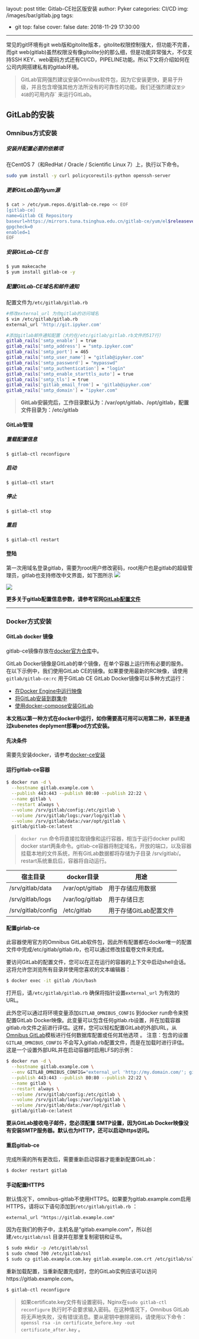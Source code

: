 layout: post
title: Gitlab-CE社区版安装
author: Pyker
categories: CI/CD
img: /images/bar/gitlab.jpg
tags:
  - git
top: false
cover: false
date: 2018-11-29 17:30:00
---
常见的git环境有git web版和gitolite版本，gitolite权限控制强大，但功能不完善，而git web(gitlab)虽然权限没有像gitolite分的那么细，但是功能异常强大，不仅支持SSH KEY、web密码方式还有CI/CD，PIPELINE功能。所以下文将介绍如何在公司内网搭建私有的gitlab环境。

>GitLab官网强烈建议安装Omnibus软件包，因为它安装更快，更易于升级，并且包含增强其他方法所没有的可靠性的功能。我们还强烈建议`至少4GB`的可用内存` 来运行GitLab。

## GitLab的安装

### Omnibus方式安装

##### 安装并配置必要的依赖项
在CentOS 7（和RedHat / Oracle / Scientific Linux 7）上，执行以下命令。
```bash
sudo yum install -y curl policycoreutils-python openssh-server
```
##### 更新GitLab国内yum源
```bash
$ cat > /etc/yum.repos.d/gitlab-ce.repo << EOF
[gitlab-ce]
name=Gitlab CE Repository
baseurl=https://mirrors.tuna.tsinghua.edu.cn/gitlab-ce/yum/el$releasever/
gpgcheck=0
enabled=1 
EOF
```
##### 安装GitLab-CE包
```bash
$ yum makecache
$ yum install gitlab-ce -y
```
##### 配置GitLab-CE域名和邮件通知
配置文件为`/etc/gitlab/gitlab.rb` 
```bash
#修改external_url 为你gitlab的访问域名
$ vim /etc/gitlab/gitlab.rb
external_url 'http://git.ipyker.com'

#添加gitlab邮件通知配置（大约在/etc/gitlab/gitlab.rb文件的517行）
gitlab_rails['smtp_enable'] = true 
gitlab_rails['smtp_address'] = "smtp.ipyker.com"
gitlab_rails['smtp_port'] = 465
gitlab_rails['smtp_user_name'] = "gitlab@ipyker.com"
gitlab_rails['smtp_password'] = "mypasswd"
gitlab_rails['smtp_authentication'] = "login"
gitlab_rails['smtp_enable_starttls_auto'] = true 
gitlab_rails['smtp_tls'] = true 
gitlab_rails['gitlab_email_from'] = 'gitlab@ipyker.com'
gitlab_rails['smtp_domain'] = "ipyker.com"
```

> **GitLab安装完后，工作目录默认为：/var/opt/gitlab、/opt/gitlab，配置文件目录为：/etc/gitlab**

#### GitLab管理
##### 重载配置信息
```
$ gitlab-ctl reconfigure
```
##### 启动
```
$ gitlab-ctl start
```
##### 停止
```
$ gitlab-ctl stop
```
##### 重启 
```
$ gitlab-ctl restart
```

#### 登陆
第一次用域名登录gitlab，需要为root用户修改密码，root用户也是gitlab的超级管理员，gitlab也支持修改中文界面，如下图所示
![](/images/pic/welcome-gitlab.png)

![](/images/pic/language.png)

**更多关于gitlab配置信息参数，请参考官网[GitLab配置文件](https://docs.gitlab.com/omnibus/settings/README.html)**

---
### Docker方式安装
#### GitLab docker 镜像
gitlab-ce镜像存放在[docker官方仓库](https://hub.docker.com/r/gitlab/gitlab-ce/)中。

GitLab Docker镜像是GitLab的单个镜像，在单个容器上运行所有必要的服务。
在以下示例中，我们使用GitLab CE的镜像。如果要使用最新的RC映像，请使用`gitlab/gitlab-ce:rc` 用于GitLab CE
GitLab Docker镜像可以多种方式运行：
* [在Docker Engine中运行映像](https://docs.gitlab.com/omnibus/docker/#run-the-image)
* [将GitLab安装到群集中](https://docs.gitlab.com/omnibus/docker/#install-gitlab-into-a-cluster)
* [使用docker-compose安装GitLab](https://docs.gitlab.com/omnibus/docker/#install-gitlab-using-docker-compose)

**本文档以第一种方式在docker中运行，如你需要高可用可以用第二种，甚至是通过kubenetes deplyment部署pod方式安装。**

#### 先决条件
需要先安装docker，请参考[docker-ce安装](https://www.ipyker.com/2019/03/21/centos7-install-docker-ce/)

#### 运行gitlab-ce容器
```bash
$ docker run -d \
  --hostname gitlab.example.com \
  --publish 443:443 --publish 80:80 --publish 22:22 \
  --name gitlab \
  --restart always \
  --volume /srv/gitlab/config:/etc/gitlab \
  --volume /srv/gitlab/logs:/var/log/gitlab \
  --volume /srv/gitlab/data:/var/opt/gitlab \
  gitlab/gitlab-ce:latest
```
>`docker run` 命令将直接拉取镜像和运行容器，相当于运行docker pull和docker start两条命令。gitlab-ce容器将制定域名，开放的端口，以及容器挂载本地的文件系统，所有GitLab数据都将存储为子目录 /srv/gitlab/。restart系统重启后，容器将自动运行。

宿主目录 | docker目录 | 用途
--- | --- | ---
/srv/gitlab/data | /var/opt/gitlab | 用于存储应用数据
/srv/gitlab/logs | /var/log/gitlab | 用于存储日志
/srv/gitlab/config | /etc/gitlab | 用于存储GitLab配置文件

#### 配置girlab-ce
此容器使用官方的Omnibus GitLab软件包，因此所有配置都在docker唯一的配置文件中完成/etc/gitlab/gitlab.rb，也可以通过修改挂载卷文件来完成。

要访问GitLab的配置文件，您可以在正在运行的容器的上下文中启动shell会话。这将允许您浏览所有目录并使用您喜欢的文本编辑器：
```bash
$ docker exec -it gitlab /bin/bash
```
打开后，请`/etc/gitlab/gitlab.rb` 确保将指针设置`external_url` 为有效的URL。

此外您可以通过将环境变量添加`GITLAB_OMNIBUS_CONFIG` 到docker run命令来预配置GitLab Docker映像。此变量可以包含任何gitlab.rb设置，并在加载容器gitlab.rb文件之前进行评估。这样，您可以轻松配置GitLab的外部URL，从[Omnibus GitLab](https://gitlab.com/gitlab-org/omnibus-gitlab/blob/master/files/gitlab-config-template/gitlab.rb.template)模板进行任何数据库配置或任何其他选项 。
注意：包含的设置`GITLAB_OMNIBUS_CONFIG` 不会写入gitlab.rb配置文件，而是在加载时进行评估。
这是一个设置外部URL并在启动容器时启用LFS的示例：
```bash
$ docker run -d \
  --hostname gitlab.example.com \
  --env GITLAB_OMNIBUS_CONFIG="external_url 'http://my.domain.com/'; gitlab_rails['lfs_enabled'] = true;" \
  --publish 443:443 --publish 80:80 --publish 22:22 \
  --name gitlab \
  --restart always \
  --volume /srv/gitlab/config:/etc/gitlab \
  --volume /srv/gitlab/logs:/var/log/gitlab \
  --volume /srv/gitlab/data:/var/opt/gitlab \
  gitlab/gitlab-ce:latest
```


**要从GitLab接收电子邮件，您必须配置 SMTP设置，因为GitLab Docker映像没有安装SMTP服务器。默认也为HTTP，还可以启动https访问。**

#### 重启gitlab-ce
完成所需的所有更改后，需要重新启动容器才能重新配置GitLab：
```bash
$ docker restart gitlab
```

#### 手动配置HTTPS
默认情况下，omnibus-gitlab不使用HTTPS。如果要为gitlab.example.com启用HTTPS，请将以下语句添加到`/etc/gitlab/gitlab.rb` ：
```
external_url "https://gitlab.example.com"
```
因为在我们的例子中，主机名是“gitlab.example.com”，所以创建`/etc/gitlab/ssl` 目录并在那里复制密钥和证书。
```bash
$ sudo mkdir -p /etc/gitlab/ssl
$ sudo chmod 700 /etc/gitlab/ssl
$ sudo cp gitlab.example.com.key gitlab.example.com.crt /etc/gitlab/ssl/
```

重新加载配置，当重新配置完成时，您的GitLab实例应该可以访问https://gitlab.example.com。
```bash
$ gitlab-ctl reconfigure
```
>如果certificate.key文件有设置密码，Nginx在`sudo gitlab-ctl reconfigure` 执行时不会要求输入密码。在这种情况下，Omnibus GitLab将无声地失败，没有错误消息。要从密钥中删除密码，请使用以下命令： `openssl rsa -in certificate_before.key -out certificate_after.key` 。